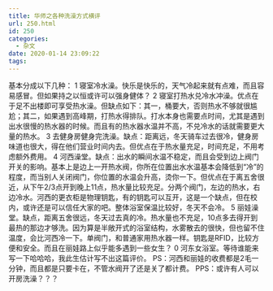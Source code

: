 ```yaml
---
title: 华师之各种洗澡方式横评
url: 250.html
id: 250
categories:
  - 杂文
date: 2020-01-14 23:09:22
tags:
---
```


基本分成以下几种： 1 寝室冷水澡。快乐是快乐的，天气冷起来就有点难，而且容易感冒。但如果持之以恒或许可以强身健体？ 2 寝室打热水兑冷水冲澡。优点在于足不出楼即可享受热水澡。但缺点如下：其一，桶要大，否则热水不够就很尴尬；其二，如果遇到高峰期，打热水得排队。打水本身也需要点时间，尤其是遇到出水很慢的热水器的时候。而且有的热水器水温并不高，不兑冷水的话就需要更大量的热水。 3 去健身房健身完洗澡。缺点：距离远，冬天骑车过去很冷，健身房味道也很大，得在他们营业时间内去。但优点在于热水量充足，时间充足，不用考虑额外费用。 4 河西澡堂。缺点：出水的瞬间水温不稳定，而且会受到边上阀门开关的影响。基本上是边上一开热水阀，你所在位置出水水温基本会降低到“冷”的程度，而当别人关闭阀门，你位置的水温会升高，烫你一下。但优点在于离五舍很近，从下午2/3点开到晚上11点，热水量比较充足。分两个阀门，左边的热水，右边冷水。河西的更衣柜是物理钥匙，有的钥匙可以互开，这是一个缺点，但在校内，或许还是可以信任大家的吧。整体浴室保温比较好，冬天不会冷。 5 丽娃澡堂。缺点，距离五舍很远，冬天过去真的冷。热水量也不充足，10点多去得开到最热的那边才够洗。因为算是半敞开式的浴室结构，水雾散去的很快，但也留不住温度，会比河西冷一下。单阀门，和普通家用热水器一样。钥匙是RFID，比较方便和安全。而且在丽娃路上似乎能多遇到一些女生？ 0 河东女浴室。等待谁能来写一下哈哈哈，我此生估计写不出这篇评价。 PS：河西和丽娃的收费都是2毛一分钟，而且都是只要卡在，不管水阀开了还是关了都计费。 PPS：或许有人可以开房洗澡？？？